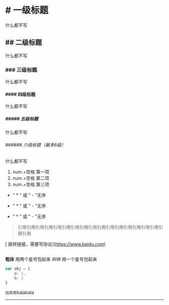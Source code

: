 # # 一级标题

什么都不写

## ## 二级标题

什么都不写

### ### 三级标题

什么都不写

#### #### 四级标题

什么都不写

##### ##### 五级标题

什么都不写

###### ###### 六级标题（最多6级）

什么都不写


1. num.+空格 第一项
2. num.+空格 第二项
3. num.+空格 第三项

* " * " 或 " - "无序
- " * " 或 " - "无序
* " * " 或 " - "无序

> 引用引用引用引用引用引用引用引用引用引用引用引用引用引用引用引用引用引用

[[]() 跳转链接，需要写协议](https://www.baidu.com)

![![]()](https://ss0.bdstatic.com/5aV1bjqh_Q23odCf/static/superman/img/logo/bd_logo1_31bdc765.png)

**粗体** 用两个星号包起来
*斜体* 用一个星号包起来

```javascript
var obj = {
	a: 1,
	b: 2
}
```

`加背景`balabala

***